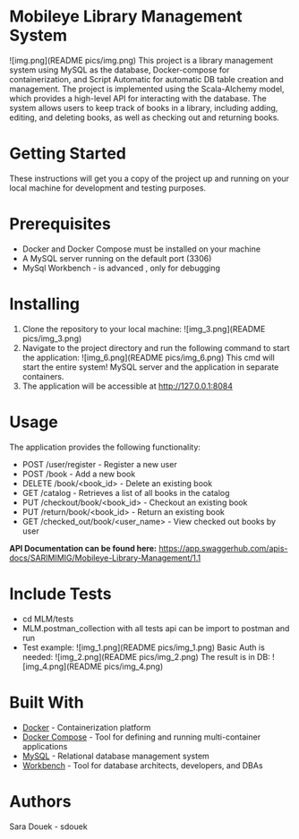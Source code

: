 # Mobileye Library Management System
![img.png](README pics/img.png)
This project is a library management system using MySQL as the database, Docker-compose for containerization, and Script Automatic for automatic DB table creation and management.
The project is implemented using the Scala-Alchemy model, which provides a high-level API for interacting with the database. 
The system allows users to keep track of books in a library, including adding, editing, and deleting books, as well as checking out and returning books.
# Getting Started
These instructions will get you a copy of the project up and running on your local machine for development and testing purposes.
# Prerequisites
- Docker and Docker Compose must be installed on your machine
- A MySQL server running on the default port (3306)
- MySql Workbench - is advanced , only for debugging
# Installing
1. Clone the repository to your local machine:
![img_3.png](README pics/img_3.png)
2. Navigate to the project directory and run the following command to start the application:
 ![img_6.png](README pics/img_6.png)
 This cmd will start the entire system!  MySQL server and the application in separate containers.
3. The application will be accessible at http://127.0.0.1:8084
# Usage
The application provides the following functionality:

- POST /user/register - Register a new user
- POST /book - Add a new book
- DELETE /book/<book_id> - Delete an existing book
- GET /catalog - Retrieves a list of all books in the catalog
- PUT /checkout/book/<book_id> - Checkout an existing book
- PUT /return/book/<book_id> - Return an existing book
- GET /checked_out/book/<user_name> - View checked out books by user

**API Documentation can be found here:** 
https://app.swaggerhub.com/apis-docs/SARIMIMIG/Mobileye-Library-Management/1.1

# Include Tests
- cd MLM/tests
- MLM.postman_collection with all tests api can be import to postman and run 
- Test example:
![img_1.png](README pics/img_1.png)
 Basic Auth is needed: ![img_2.png](README pics/img_2.png)
 The result is in DB: ![img_4.png](README pics/img_4.png)

# Built With
- [Docker](https://www.docker.com/) - Containerization platform
- [Docker Compose](https://docs.docker.com/compose/) - Tool for defining and running multi-container applications
- [MySQL](https://www.mysql.com/) - Relational database management system
- [Workbench](https://www.mysql.com/products/workbench/) - Tool for database architects, developers, and DBAs

# Authors
Sara Douek - sdouek
